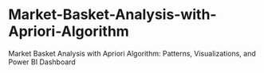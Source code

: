 # Market-Basket-Analysis-with-Apriori-Algorithm
Market Basket Analysis with Apriori Algorithm: Patterns, Visualizations, and Power BI Dashboard
